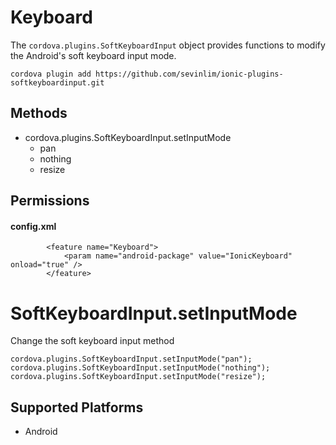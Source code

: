 Keyboard
======

The `cordova.plugins.SoftKeyboardInput` object provides functions to modify the Android's soft keyboard input mode.

    cordova plugin add https://github.com/sevinlim/ionic-plugins-softkeyboardinput.git

Methods
-------

- cordova.plugins.SoftKeyboardInput.setInputMode
  - pan
  - nothing
  - resize

Permissions
-----------

#### config.xml

            <feature name="Keyboard">
                <param name="android-package" value="IonicKeyboard" onload="true" />
            </feature>


SoftKeyboardInput.setInputMode
=================

Change the soft keyboard input method

    cordova.plugins.SoftKeyboardInput.setInputMode("pan");
    cordova.plugins.SoftKeyboardInput.setInputMode("nothing");
    cordova.plugins.SoftKeyboardInput.setInputMode("resize");

Supported Platforms
-------------------

- Android